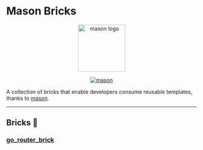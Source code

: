 # Mason Bricks

<p align="center">
  <img src="https://raw.githubusercontent.com/felangel/mason/master/assets/mason_full.png" height="125" alt="mason logo" />
</p>

<p align="center">
  <a href="https://pub.dev/documentation/mason_cli/latest/"><img src="https://img.shields.io/pub/v/mason_cli.svg?label=mason" alt="mason"></a>
</p>

A collection of bricks that enable developers consume reusable templates, thanks to [mason](https://github.com/felangel/mason).

---

## Bricks 🧱

### [go_router_brick](https://github.com/cgutierr-zgz/mason_bricks/tree/master/bricks/go_router_brick)
